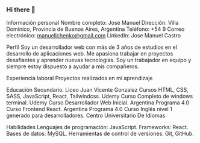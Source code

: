 ### Hi there 👋

<!--
**josemanuell/josemanuell** is a ✨ _special_ ✨ repository because its `README.md` (this file) appears on your GitHub profile.

Here are some ideas to get you started:

- 🔭 I’m currently working on ...
- 🌱 I’m currently learning ...
- 👯 I’m looking to collaborate on ...
- 🤔 I’m looking for help with ...
- 💬 Ask me about ...
- 📫 How to reach me: ...
- 😄 Pronouns: ...
- ⚡ Fun fact: ...
-->
Información personal
Nombre completo: Jose Manuel
Dirección: Villa Dominico, Provincia de Buenos Aires, Argentina
Teléfono: +54 9 
Correo electrónico: manuellchenko@gmail.com
LinkedIn: Jose Manuel Castro

   Perfil
Soy un desarrollador web con más de 3 años de estudios en el desarrollo de aplicaciones web.
Me apasiona trabajar en proyectos desafiantes y aprender nuevas tecnologías. Soy un trabajador en equipo 
y siempre estoy dispuesto a ayudar a mis compañeros.

   Experiencia laboral
Proyectos realizados en mi aprendizaje

   Educación
Secundario. Liceo Juan Vicente Gonzalez
Cursos HTML, CSS, SASS, JavaScript, React, Tailwindcss. Udemy
Curso Completo de windows terminal. Udemy
Curso Desarrollador Web Inicial. Argentina Programa 4.0
Curso Frontend React. Argentina Programa 4.0
Curso Inglés nivel 1 generado para desarrolladores. Centro Universitario De Idiomas

   Habilidades
Lenguajes de programación: JavaScript.
Frameworks: React.
Bases de datos: MySQL.
Herramientas de control de versiones: Git, GitHub.
